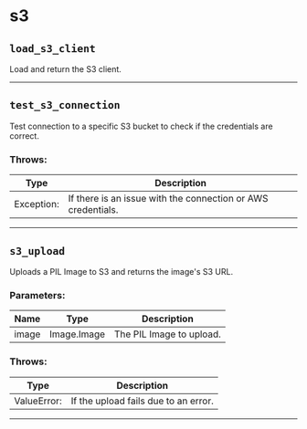 # s3

## <code>load_s3_client</code>

Load and return the S3 client.

---



## <code>test_s3_connection</code>

Test connection to a specific S3 bucket to check if the credentials are correct.

### Throws:
| Type | Description |
| ---- | ----------- |
| Exception: | If there is an issue with the connection or AWS credentials. |

---



## <code>s3_upload</code>

Uploads a PIL Image to S3 and returns the image's S3 URL.

### Parameters:
| Name | Type | Description |
| ---- | ---- | ----------- |
| image | Image.Image | The PIL Image to upload. |

### Throws:
| Type | Description |
| ---- | ----------- |
| ValueError: | If the upload fails due to an error. |

---

